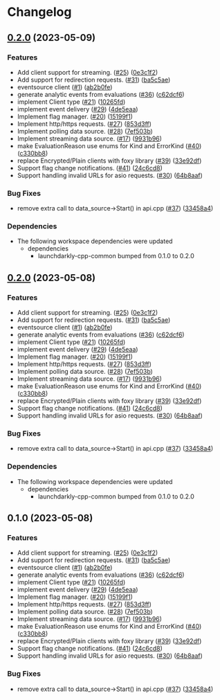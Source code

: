 # Changelog

## [0.2.0](https://github.com/launchdarkly/cpp-sdks-private/compare/launchdarkly-cpp-client-v0.1.0...launchdarkly-cpp-client-v0.2.0) (2023-05-09)


### Features

* Add client support for streaming. ([#25](https://github.com/launchdarkly/cpp-sdks-private/issues/25)) ([0e3c1f2](https://github.com/launchdarkly/cpp-sdks-private/commit/0e3c1f21dc1bf76451284e4e7f7f61cf1c503eb6))
* Add support for redirection requests. ([#31](https://github.com/launchdarkly/cpp-sdks-private/issues/31)) ([ba5c5ae](https://github.com/launchdarkly/cpp-sdks-private/commit/ba5c5aebe45b5e6bab4fff9b859d83ad2bb58afa))
* eventsource client ([#1](https://github.com/launchdarkly/cpp-sdks-private/issues/1)) ([ab2b0fe](https://github.com/launchdarkly/cpp-sdks-private/commit/ab2b0feb50ef9f607d19c29ed2dd648f3c47b472))
* generate analytic events from evaluations ([#36](https://github.com/launchdarkly/cpp-sdks-private/issues/36)) ([c62dcf6](https://github.com/launchdarkly/cpp-sdks-private/commit/c62dcf69673ef2fcae2dc2f2d143cf0b0f15d076))
* implement Client type ([#21](https://github.com/launchdarkly/cpp-sdks-private/issues/21)) ([10265fd](https://github.com/launchdarkly/cpp-sdks-private/commit/10265fda24191172145f0f22e9f82321f2e3dc6b))
* implement event delivery  ([#29](https://github.com/launchdarkly/cpp-sdks-private/issues/29)) ([4de5eaa](https://github.com/launchdarkly/cpp-sdks-private/commit/4de5eaaccba0556c4990dceb501277472bab4385))
* Implement flag manager. ([#20](https://github.com/launchdarkly/cpp-sdks-private/issues/20)) ([15199f1](https://github.com/launchdarkly/cpp-sdks-private/commit/15199f111f30b06b99f4ce642d1a614d46b629d1))
* Implement http/https requests. ([#27](https://github.com/launchdarkly/cpp-sdks-private/issues/27)) ([853d3ff](https://github.com/launchdarkly/cpp-sdks-private/commit/853d3ff5a4148a9d3ed933d2a23dc8609c75d36b))
* Implement polling data source. ([#28](https://github.com/launchdarkly/cpp-sdks-private/issues/28)) ([7ef503b](https://github.com/launchdarkly/cpp-sdks-private/commit/7ef503bdcafcf203e63f8faf8431f0baf019c2ee))
* Implement streaming data source. ([#17](https://github.com/launchdarkly/cpp-sdks-private/issues/17)) ([9931b96](https://github.com/launchdarkly/cpp-sdks-private/commit/9931b96f73847d5a1b4456fd4f463d43dade5c1b))
* make EvaluationReason use enums for Kind and ErrorKind ([#40](https://github.com/launchdarkly/cpp-sdks-private/issues/40)) ([c330bb8](https://github.com/launchdarkly/cpp-sdks-private/commit/c330bb89907932bb4b8076a52be60756f84810a8))
* replace Encrypted/Plain clients with foxy library ([#39](https://github.com/launchdarkly/cpp-sdks-private/issues/39)) ([33e92df](https://github.com/launchdarkly/cpp-sdks-private/commit/33e92df2e970c607bead4a912fc737027750c8fb))
* Support flag change notifications. ([#41](https://github.com/launchdarkly/cpp-sdks-private/issues/41)) ([24c6cd8](https://github.com/launchdarkly/cpp-sdks-private/commit/24c6cd81cea678bdb6930600a919b1bc5a698c88))
* Support handling invalid URLs for asio requests. ([#30](https://github.com/launchdarkly/cpp-sdks-private/issues/30)) ([64b8aaf](https://github.com/launchdarkly/cpp-sdks-private/commit/64b8aafdbac07fbf2a82f1bb9fde762c63fd79e7))


### Bug Fixes

* remove extra call to data_source-&gt;Start() in api.cpp ([#37](https://github.com/launchdarkly/cpp-sdks-private/issues/37)) ([33458a4](https://github.com/launchdarkly/cpp-sdks-private/commit/33458a4f6f7558cca6c4bce721b3d70be5d524f5))


### Dependencies

* The following workspace dependencies were updated
  * dependencies
    * launchdarkly-cpp-common bumped from 0.1.0 to 0.2.0

## [0.2.0](https://github.com/launchdarkly/cpp-sdks-private/compare/launchdarkly-cpp-client-v0.1.0...launchdarkly-cpp-client-v0.2.0) (2023-05-08)


### Features

* Add client support for streaming. ([#25](https://github.com/launchdarkly/cpp-sdks-private/issues/25)) ([0e3c1f2](https://github.com/launchdarkly/cpp-sdks-private/commit/0e3c1f21dc1bf76451284e4e7f7f61cf1c503eb6))
* Add support for redirection requests. ([#31](https://github.com/launchdarkly/cpp-sdks-private/issues/31)) ([ba5c5ae](https://github.com/launchdarkly/cpp-sdks-private/commit/ba5c5aebe45b5e6bab4fff9b859d83ad2bb58afa))
* eventsource client ([#1](https://github.com/launchdarkly/cpp-sdks-private/issues/1)) ([ab2b0fe](https://github.com/launchdarkly/cpp-sdks-private/commit/ab2b0feb50ef9f607d19c29ed2dd648f3c47b472))
* generate analytic events from evaluations ([#36](https://github.com/launchdarkly/cpp-sdks-private/issues/36)) ([c62dcf6](https://github.com/launchdarkly/cpp-sdks-private/commit/c62dcf69673ef2fcae2dc2f2d143cf0b0f15d076))
* implement Client type ([#21](https://github.com/launchdarkly/cpp-sdks-private/issues/21)) ([10265fd](https://github.com/launchdarkly/cpp-sdks-private/commit/10265fda24191172145f0f22e9f82321f2e3dc6b))
* implement event delivery  ([#29](https://github.com/launchdarkly/cpp-sdks-private/issues/29)) ([4de5eaa](https://github.com/launchdarkly/cpp-sdks-private/commit/4de5eaaccba0556c4990dceb501277472bab4385))
* Implement flag manager. ([#20](https://github.com/launchdarkly/cpp-sdks-private/issues/20)) ([15199f1](https://github.com/launchdarkly/cpp-sdks-private/commit/15199f111f30b06b99f4ce642d1a614d46b629d1))
* Implement http/https requests. ([#27](https://github.com/launchdarkly/cpp-sdks-private/issues/27)) ([853d3ff](https://github.com/launchdarkly/cpp-sdks-private/commit/853d3ff5a4148a9d3ed933d2a23dc8609c75d36b))
* Implement polling data source. ([#28](https://github.com/launchdarkly/cpp-sdks-private/issues/28)) ([7ef503b](https://github.com/launchdarkly/cpp-sdks-private/commit/7ef503bdcafcf203e63f8faf8431f0baf019c2ee))
* Implement streaming data source. ([#17](https://github.com/launchdarkly/cpp-sdks-private/issues/17)) ([9931b96](https://github.com/launchdarkly/cpp-sdks-private/commit/9931b96f73847d5a1b4456fd4f463d43dade5c1b))
* make EvaluationReason use enums for Kind and ErrorKind ([#40](https://github.com/launchdarkly/cpp-sdks-private/issues/40)) ([c330bb8](https://github.com/launchdarkly/cpp-sdks-private/commit/c330bb89907932bb4b8076a52be60756f84810a8))
* replace Encrypted/Plain clients with foxy library ([#39](https://github.com/launchdarkly/cpp-sdks-private/issues/39)) ([33e92df](https://github.com/launchdarkly/cpp-sdks-private/commit/33e92df2e970c607bead4a912fc737027750c8fb))
* Support flag change notifications. ([#41](https://github.com/launchdarkly/cpp-sdks-private/issues/41)) ([24c6cd8](https://github.com/launchdarkly/cpp-sdks-private/commit/24c6cd81cea678bdb6930600a919b1bc5a698c88))
* Support handling invalid URLs for asio requests. ([#30](https://github.com/launchdarkly/cpp-sdks-private/issues/30)) ([64b8aaf](https://github.com/launchdarkly/cpp-sdks-private/commit/64b8aafdbac07fbf2a82f1bb9fde762c63fd79e7))


### Bug Fixes

* remove extra call to data_source-&gt;Start() in api.cpp ([#37](https://github.com/launchdarkly/cpp-sdks-private/issues/37)) ([33458a4](https://github.com/launchdarkly/cpp-sdks-private/commit/33458a4f6f7558cca6c4bce721b3d70be5d524f5))


### Dependencies

* The following workspace dependencies were updated
  * dependencies
    * launchdarkly-cpp-common bumped from 0.1.0 to 0.2.0

## 0.1.0 (2023-05-08)


### Features

* Add client support for streaming. ([#25](https://github.com/launchdarkly/cpp-sdks-private/issues/25)) ([0e3c1f2](https://github.com/launchdarkly/cpp-sdks-private/commit/0e3c1f21dc1bf76451284e4e7f7f61cf1c503eb6))
* Add support for redirection requests. ([#31](https://github.com/launchdarkly/cpp-sdks-private/issues/31)) ([ba5c5ae](https://github.com/launchdarkly/cpp-sdks-private/commit/ba5c5aebe45b5e6bab4fff9b859d83ad2bb58afa))
* eventsource client ([#1](https://github.com/launchdarkly/cpp-sdks-private/issues/1)) ([ab2b0fe](https://github.com/launchdarkly/cpp-sdks-private/commit/ab2b0feb50ef9f607d19c29ed2dd648f3c47b472))
* generate analytic events from evaluations ([#36](https://github.com/launchdarkly/cpp-sdks-private/issues/36)) ([c62dcf6](https://github.com/launchdarkly/cpp-sdks-private/commit/c62dcf69673ef2fcae2dc2f2d143cf0b0f15d076))
* implement Client type ([#21](https://github.com/launchdarkly/cpp-sdks-private/issues/21)) ([10265fd](https://github.com/launchdarkly/cpp-sdks-private/commit/10265fda24191172145f0f22e9f82321f2e3dc6b))
* implement event delivery  ([#29](https://github.com/launchdarkly/cpp-sdks-private/issues/29)) ([4de5eaa](https://github.com/launchdarkly/cpp-sdks-private/commit/4de5eaaccba0556c4990dceb501277472bab4385))
* Implement flag manager. ([#20](https://github.com/launchdarkly/cpp-sdks-private/issues/20)) ([15199f1](https://github.com/launchdarkly/cpp-sdks-private/commit/15199f111f30b06b99f4ce642d1a614d46b629d1))
* Implement http/https requests. ([#27](https://github.com/launchdarkly/cpp-sdks-private/issues/27)) ([853d3ff](https://github.com/launchdarkly/cpp-sdks-private/commit/853d3ff5a4148a9d3ed933d2a23dc8609c75d36b))
* Implement polling data source. ([#28](https://github.com/launchdarkly/cpp-sdks-private/issues/28)) ([7ef503b](https://github.com/launchdarkly/cpp-sdks-private/commit/7ef503bdcafcf203e63f8faf8431f0baf019c2ee))
* Implement streaming data source. ([#17](https://github.com/launchdarkly/cpp-sdks-private/issues/17)) ([9931b96](https://github.com/launchdarkly/cpp-sdks-private/commit/9931b96f73847d5a1b4456fd4f463d43dade5c1b))
* make EvaluationReason use enums for Kind and ErrorKind ([#40](https://github.com/launchdarkly/cpp-sdks-private/issues/40)) ([c330bb8](https://github.com/launchdarkly/cpp-sdks-private/commit/c330bb89907932bb4b8076a52be60756f84810a8))
* replace Encrypted/Plain clients with foxy library ([#39](https://github.com/launchdarkly/cpp-sdks-private/issues/39)) ([33e92df](https://github.com/launchdarkly/cpp-sdks-private/commit/33e92df2e970c607bead4a912fc737027750c8fb))
* Support flag change notifications. ([#41](https://github.com/launchdarkly/cpp-sdks-private/issues/41)) ([24c6cd8](https://github.com/launchdarkly/cpp-sdks-private/commit/24c6cd81cea678bdb6930600a919b1bc5a698c88))
* Support handling invalid URLs for asio requests. ([#30](https://github.com/launchdarkly/cpp-sdks-private/issues/30)) ([64b8aaf](https://github.com/launchdarkly/cpp-sdks-private/commit/64b8aafdbac07fbf2a82f1bb9fde762c63fd79e7))


### Bug Fixes

* remove extra call to data_source-&gt;Start() in api.cpp ([#37](https://github.com/launchdarkly/cpp-sdks-private/issues/37)) ([33458a4](https://github.com/launchdarkly/cpp-sdks-private/commit/33458a4f6f7558cca6c4bce721b3d70be5d524f5))
